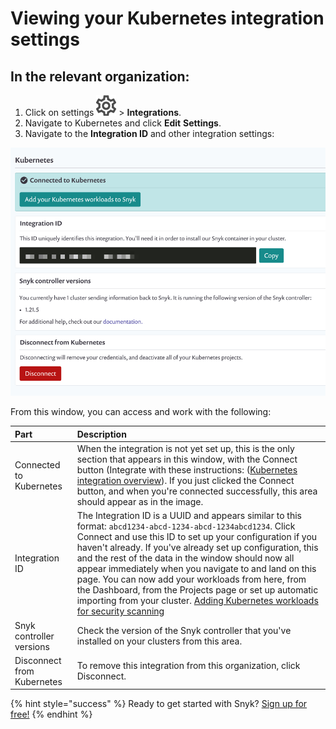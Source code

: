 # Viewing your Kubernetes integration settings

## In the relevant organization:

1. Click on settings ![](../../../.gitbook/assets/cog_icon.png/) &gt; **Integrations**. 
2. Navigate to Kubernetes and click **Edit** **Settings**. 
3. Navigate to the **Integration ID** and other integration settings:

![](../../../.gitbook/assets/uuid-03a03790-d87e-6260-4ffc-dc474ce014fa-en.gif)

From this window, you can access and work with the following:

| Part | Description |
| :--- | :--- |
| Connected to Kubernetes | When the integration is not yet set up, this is the only section that appears in this window, with the Connect button \(Integrate with these instructions: \([Kubernetes integration overview](https://support.snyk.io/hc/articles/360003916138#UUID-10644659-caf3-fe21-9efa-c13ae2507279)\). If you just clicked the Connect button, and when you're connected successfully, this area should appear as in the image. |
| Integration ID | The Integration ID is a UUID and appears similar to this format: `abcd1234-abcd-1234-abcd-1234abcd1234`. Click Connect and use this ID to set up your configuration if you haven't already. If you've already set up configuration, this and the rest of the data in the window should now all appear immediately when you navigate to and land on this page. You can now add your workloads from here, from the Dashboard, from the Projects page or set up automatic importing from your cluster. [Adding Kubernetes workloads for security scanning](https://support.snyk.io/hc/articles/360003947117#UUID-a0526554-0943-3363-6977-7a11f766ede2/) |
| Snyk controller versions | Check the version of the Snyk controller that you've installed on your clusters from this area. |
| Disconnect from Kubernetes | To remove this integration from this organization, click Disconnect. |

{% hint style="success" %}
Ready to get started with Snyk? [Sign up for free!](https://snyk.io/login?cta=sign-up&loc=footer&page=support_docs_page)
{% endhint %}

